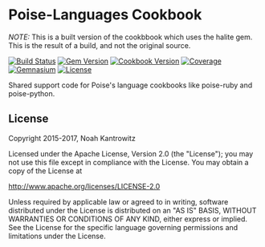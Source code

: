 # Poise-Languages Cookbook

*NOTE:* This is a built version of the cookbbook which uses the halite gem. This is the result of a build, and
not the original source.

[![Build Status](https://img.shields.io/travis/poise/poise-languages.svg)](https://travis-ci.org/poise/poise-languages)
[![Gem Version](https://img.shields.io/gem/v/poise-languages.svg)](https://rubygems.org/gems/poise-languages)
[![Cookbook Version](https://img.shields.io/cookbook/v/poise-languages.svg)](https://supermarket.chef.io/cookbooks/poise-languages)
[![Coverage](https://img.shields.io/codecov/c/github/poise/poise-languages.svg)](https://codecov.io/github/poise/poise-languages)
[![Gemnasium](https://img.shields.io/gemnasium/poise/poise-languages.svg)](https://gemnasium.com/poise/poise-languages)
[![License](https://img.shields.io/badge/license-Apache_2-blue.svg)](https://www.apache.org/licenses/LICENSE-2.0)

Shared support code for Poise's language cookbooks like poise-ruby and
poise-python.

## License

Copyright 2015-2017, Noah Kantrowitz

Licensed under the Apache License, Version 2.0 (the "License");
you may not use this file except in compliance with the License.
You may obtain a copy of the License at

http://www.apache.org/licenses/LICENSE-2.0

Unless required by applicable law or agreed to in writing, software
distributed under the License is distributed on an "AS IS" BASIS,
WITHOUT WARRANTIES OR CONDITIONS OF ANY KIND, either express or implied.
See the License for the specific language governing permissions and
limitations under the License.
